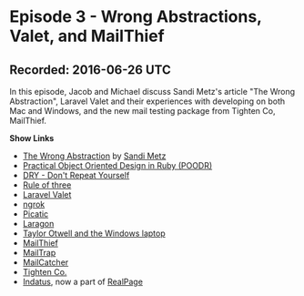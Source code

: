 # Episode 3 - Wrong Abstractions, Valet, and MailThief

## Recorded: 2016-06-26 UTC

In this episode, Jacob and Michael discuss Sandi Metz's article "The Wrong Abstraction", Laravel Valet and their experiences with developing on both Mac and Windows, and the new mail testing package from Tighten Co, MailThief.

**Show Links**

* [The Wrong Abstraction](http://www.sandimetz.com/blog/2016/1/20/the-wrong-abstraction) by [Sandi Metz](http://twitter.com/sandimetz)
* [Practical Object Oriented Design in Ruby (POODR)](http://www.sandimetz.com/products)
* [DRY - Don't Repeat Yourself](https://en.wikipedia.org/wiki/Don%27t_repeat_yourself)
* [Rule of three](https://en.wikipedia.org/wiki/Rule_of_three_(computer_programming))
* [Laravel Valet](https://laravel.com/docs/5.2/valet)
* [ngrok](https://ngrok.com)
* [Picatic](https://www.picatic.com)
* [Laragon](https://laragon.org)
* [Taylor Otwell and the Windows laptop](https://twitter.com/taylorotwell/status/746790490167599105)
* [MailThief](https://github.com/tightenco/mailthief)
* [MailTrap](https://mailtrap.io)
* [MailCatcher](https://mailcatcher.me)
* [Tighten Co.](https://tighten.co)
* [Indatus](https://www.indatus.com), now a part of [RealPage](http://www.realpage.com)
